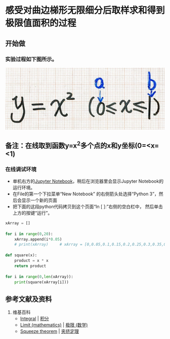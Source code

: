 # 感受对曲边梯形无限细分后取样求和得到极限值面积的过程

## 开始做

### 实验过程如下图所示。

![](/images/积分/定积分/感受对曲边梯形无限细分后取样求和得到极限值面积的过程/1a1.jpg)

## 备注：在线取到函数y=x<sup>2</sup>多个点的x和y坐标(0=<x=<1)

### 在线调试环境

- 单机右方的[Jupyter Notebook](https://mybinder.org/v2/gh/ipython/ipython-in-depth/master?filepath=binder/Index.ipynb)，稍后在浏览器里会显示Jupyter Notebook的运行环境。
- 在File的第一个下拉菜单“New Notebook” 的右侧箭头处选择“Python 3”，然后会显示一个新的页面
- 把下面的这段python代码拷贝到这个页面“In [ ]:”右侧的空白栏中， 然后单击上方的按键“运行”。

```python
xArray = []

for i in range(0,20):
    xArray.append(i*0.05)
	# print(xArray)		# xArray = [0,0.05,0.1,0.15,0.2,0.25,0.3,0.35,0.4,0.45,0.5,0.55,0.6,0.65,0.7,0.75,0.8,0.85,0.9,0.95,1.0]

def square(x):
    product = x * x
    return product 

for i in range(0,len(xArray)):
    print(square(xArray[i]))
```

## 参考文献及资料

1. 维基百科
	- [Integral](https://en.wikipedia.org/wiki/Integral) | [积分](https://zh.wikipedia.org/wiki/积分) 
	- [Limit (mathematics)](https://en.wikipedia.org/wiki/Limit_(mathematics)) | [极限 (数学)](https://zh.wikipedia.org/wiki/极限_(数学))
	- [Squeeze theorem](https://en.wikipedia.org/wiki/Squeeze_theorem) | [夹挤定理](https://zh.wikipedia.org/wiki/夾擠定理)

